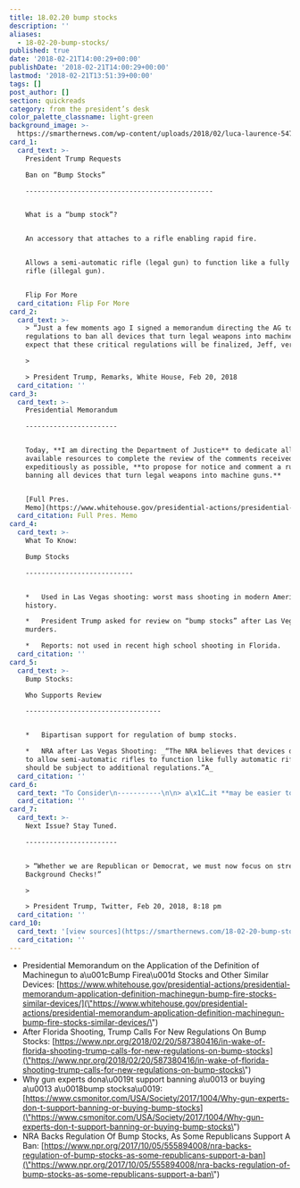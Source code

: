 ```yaml
---
title: 18.02.20 bump stocks
description: ''
aliases:
  - 18-02-20-bump-stocks/
published: true
date: '2018-02-21T14:00:29+00:00'
publishDate: '2018-02-21T14:00:29+00:00'
lastmod: '2018-02-21T13:51:39+00:00'
tags: []
post_author: []
section: quickreads
category: from the president’s desk
color_palette_classname: light-green
background_image: >-
  https://smarthernews.com/wp-content/uploads/2018/02/luca-laurence-547660-unsplash-360x360.jpg
card_1:
  card_text: >-
    President Trump Requests  

    Ban on “Bump Stocks”

    -----------------------------------------------


    What is a “bump stock”?


    An accessory that attaches to a rifle enabling rapid fire.


    Allows a semi-automatic rifle (legal gun) to function like a fully automatic
    rifle (illegal gun).


    Flip For More
  card_citation: Flip For More
card_2:
  card_text: >-
    > “Just a few moments ago I signed a memorandum directing the AG to propose
    regulations to ban all devices that turn legal weapons into machine guns. I
    expect that these critical regulations will be finalized, Jeff, very soon.”

    > 

    > President Trump, Remarks, White House, Feb 20, 2018
  card_citation: ''
card_3:
  card_text: >-
    Presidential Memorandum

    -----------------------


    Today, **I am directing the Department of Justice** to dedicate all
    available resources to complete the review of the comments received, and, as
    expeditiously as possible, **to propose for notice and comment a rule
    banning all devices that turn legal weapons into machine guns.**


    [Full Pres.
    Memo](https://www.whitehouse.gov/presidential-actions/presidential-memorandum-application-definition-machinegun-bump-fire-stocks-similar-devices/)
  card_citation: Full Pres. Memo
card_4:
  card_text: >-
    What To Know:  

    Bump Stocks

    ---------------------------


    *   Used in Las Vegas shooting: worst mass shooting in modern American
    history.

    *   President Trump asked for review on “bump stocks” after Las Vegas
    murders.

    *   Reports: not used in recent high school shooting in Florida.
  card_citation: ''
card_5:
  card_text: >-
    Bump Stocks:  

    Who Supports Review

    ----------------------------------


    *   Bipartisan support for regulation of bump stocks.

    *   NRA after Las Vegas Shooting: _“The NRA believes that devices designed
    to allow semi-automatic rifles to function like fully automatic rifles
    should be subject to additional regulations.”A_
  card_citation: ''
card_6:
  card_text: "To Consider\n-----------\n\n> a\x1C…it **may be easier to ban modifications that are not very popular among gun owners**…these **bump-stocks are not popular at all**, because they make guns **highly inaccurate**…a\x1D\n> \n> Dr. Adam Winkler, UCLA Law School to Christian Science Monitor, Oct 17, 2017"
  card_citation: ''
card_7:
  card_text: >-
    Next Issue? Stay Tuned.

    -----------------------


    > “Whether we are Republican or Democrat, we must now focus on strengthening
    Background Checks!”

    > 

    > President Trump, Twitter, Feb 20, 2018, 8:18 pm
  card_citation: ''
card_10:
  card_text: '[view sources](https://smarthernews.com/18-02-20-bump-stocks/)'
  card_citation: ''
---
```

*   Presidential Memorandum on the Application of the Definition of Machinegun to a\\u001cBump Firea\\u001d Stocks and Other Similar Devices: [https://www.whitehouse.gov/presidential-actions/presidential-memorandum-application-definition-machinegun-bump-fire-stocks-similar-devices/](\"https://www.whitehouse.gov/presidential-actions/presidential-memorandum-application-definition-machinegun-bump-fire-stocks-similar-devices/\")
*   After Florida Shooting, Trump Calls For New Regulations On Bump Stocks: [https://www.npr.org/2018/02/20/587380416/in-wake-of-florida-shooting-trump-calls-for-new-regulations-on-bump-stocks](\"https://www.npr.org/2018/02/20/587380416/in-wake-of-florida-shooting-trump-calls-for-new-regulations-on-bump-stocks\")
*   Why gun experts dona\\u0019t support banning a\\u0013 or buying a\\u0013 a\\u0018bump stocksa\\u0019: [https://www.csmonitor.com/USA/Society/2017/1004/Why-gun-experts-don-t-support-banning-or-buying-bump-stocks](\"https://www.csmonitor.com/USA/Society/2017/1004/Why-gun-experts-don-t-support-banning-or-buying-bump-stocks\")
*   NRA Backs Regulation Of Bump Stocks, As Some Republicans Support A Ban: [https://www.npr.org/2017/10/05/555894008/nra-backs-regulation-of-bump-stocks-as-some-republicans-support-a-ban](\"https://www.npr.org/2017/10/05/555894008/nra-backs-regulation-of-bump-stocks-as-some-republicans-support-a-ban\")